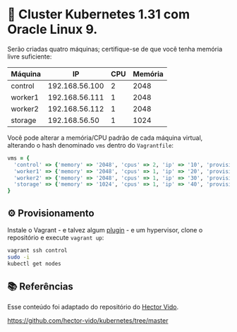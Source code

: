 # 🚀 Cluster Kubernetes 1.31 com Oracle Linux 9.

Serão criadas quatro máquinas; certifique-se de que você tenha memória livre suficiente:

| Máquina | IP             | CPU | Memória |
|---------|----------------|-----|---------|
| control | 192.168.56.100 |   2 |    2048 |
| worker1 | 192.168.56.111 |   1 |    2048 |
| worker2 | 192.168.56.112 |   1 |    2048 |
| storage | 192.168.56.50  |   1 |     1024 |

Você pode alterar a memória/CPU padrão de cada máquina virtual, alterando o hash denominado `vms` dentro do `Vagrantfile`:

```ruby
vms = {
  'control' => {'memory' => '2048', 'cpus' => 2, 'ip' => '10', 'provision' => 'control.sh'},
  'worker1' => {'memory' => '2048', 'cpus' => 1, 'ip' => '20', 'provision' => 'worker.sh'},
  'worker2' => {'memory' => '2048', 'cpus' => 1, 'ip' => '30', 'provision' => 'worker.sh'},
  'storage' => {'memory' => '1024', 'cpus' => 1, 'ip' => '40', 'provision' => 'storage.sh'}
}
```

## ⚙ Provisionamento

Instale o Vagrant - e talvez algum [plugin](https://vagrant-lists.github.io/) - e um hypervisor, clone o repositório e execute `vagrant up`:

```bash
vagrant ssh control
sudo -i
kubectl get nodes
```

## 📚 Referências

Esse conteúdo foi adaptado do repositório do [Hector Vido](https://github.com/hector-vido/).

https://github.com/hector-vido/kubernetes/tree/master
